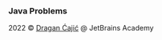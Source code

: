 ### Java Problems

2022 © [Dragan Ćajić](https://hyperskill.org/profile/110124359) @ JetBrains Academy
